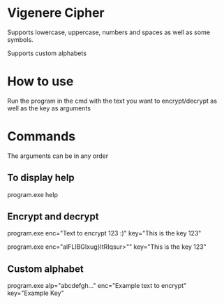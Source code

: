 # Vigenere Cipher

Supports lowercase, uppercase, numbers and spaces as well as some symbols.

Supports custom alphabets

# How to use

Run the program in the cmd with the text you want to encrypt/decrypt as well as the key as arguments


# Commands

The arguments can be in any order

## To display help
program.exe help

## Encrypt and decrypt
program.exe enc="Text to encrypt 123 :)" key="This is the key 123"

program.exe enc="alFLIBGIxug}ItRIqsur>"" key="This is the key 123"

## Custom alphabet
program.exe alp="abcdefgh..." enc="Example text to encrypt" key="Example Key"
